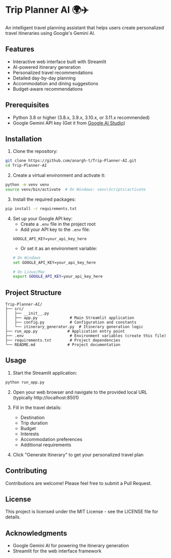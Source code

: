 # Trip Planner AI 🌍✈️

An intelligent travel planning assistant that helps users create personalized travel itineraries using Google's Gemini AI.

## Features

- Interactive web interface built with Streamlit
- AI-powered itinerary generation
- Personalized travel recommendations
- Detailed day-by-day planning
- Accommodation and dining suggestions
- Budget-aware recommendations

## Prerequisites

- Python 3.8 or higher (3.8.x, 3.9.x, 3.10.x, or 3.11.x recommended)
- Google Gemini API key (Get it from [Google AI Studio](https://makersuite.google.com/app/apikey))

## Installation

1. Clone the repository:
```bash
git clone https://github.com/anargh-t/Trip-Planner-AI.git
cd Trip-Planner-AI
```

2. Create a virtual environment and activate it:
```bash
python -m venv venv
source venv/bin/activate  # On Windows: venv\Scripts\activate
```

3. Install the required packages:
```bash
pip install -r requirements.txt
```

4. Set up your Google API key:
   - Create a `.env` file in the project root
   - Add your API key to the `.env` file:
   ```
   GOOGLE_API_KEY=your_api_key_here
   ```
   - Or set it as an environment variable:
   ```bash
   # On Windows
   set GOOGLE_API_KEY=your_api_key_here
   
   # On Linux/Mac
   export GOOGLE_API_KEY=your_api_key_here
   ```

## Project Structure

```
Trip-Planner-AI/
├── src/
│   ├── __init__.py
│   ├── app.py              # Main Streamlit application
│   ├── config.py           # Configuration and constants
│   └── itinerary_generator.py  # Itinerary generation logic
├── run_app.py             # Application entry point
├── .env                    # Environment variables (create this file)
├── requirements.txt        # Project dependencies
└── README.md              # Project documentation
```

## Usage

1. Start the Streamlit application:
```bash
python run_app.py
```

2. Open your web browser and navigate to the provided local URL (typically http://localhost:8501)

3. Fill in the travel details:
   - Destination
   - Trip duration
   - Budget
   - Interests
   - Accommodation preferences
   - Additional requirements

4. Click "Generate Itinerary" to get your personalized travel plan

## Contributing

Contributions are welcome! Please feel free to submit a Pull Request.

## License

This project is licensed under the MIT License - see the LICENSE file for details.

## Acknowledgments

- Google Gemini AI for powering the itinerary generation
- Streamlit for the web interface framework

